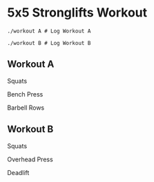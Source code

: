 # 5x5 Stronglifts Workout 

```
./workout A # Log Workout A

./workout B # Log Workout B
```

## Workout A 
Squats 

Bench Press 

Barbell Rows

## Workout B
Squats

Overhead Press

Deadlift
